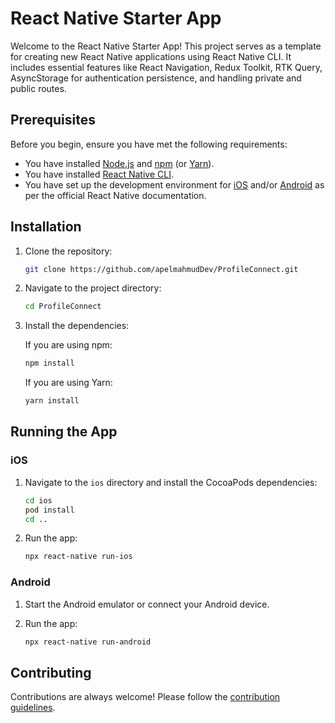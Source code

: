 # React Native Starter App

Welcome to the React Native Starter App! This project serves as a template for creating new React Native applications using React Native CLI. It includes essential features like React Navigation, Redux Toolkit, RTK Query, AsyncStorage for authentication persistence, and handling private and public routes.

## Prerequisites

Before you begin, ensure you have met the following requirements:

- You have installed [Node.js](https://nodejs.org/) and [npm](https://www.npmjs.com/) (or [Yarn](https://yarnpkg.com/)).
- You have installed [React Native CLI](https://reactnative.dev/docs/environment-setup).
- You have set up the development environment for [iOS](https://reactnative.dev/docs/environment-setup#ios-development-environment) and/or [Android](https://reactnative.dev/docs/environment-setup#android-development-environment) as per the official React Native documentation.

## Installation

1. Clone the repository:

   ```bash
   git clone https://github.com/apelmahmudDev/ProfileConnect.git
   ```

2. Navigate to the project directory:

   ```bash
   cd ProfileConnect
   ```

3. Install the dependencies:

   If you are using npm:

   ```bash
   npm install
   ```

   If you are using Yarn:

   ```bash
   yarn install
   ```

## Running the App

### iOS

1. Navigate to the `ios` directory and install the CocoaPods dependencies:

   ```bash
   cd ios
   pod install
   cd ..
   ```

2. Run the app:

   ```bash
   npx react-native run-ios
   ```

### Android

1. Start the Android emulator or connect your Android device.

2. Run the app:

   ```bash
   npx react-native run-android
   ```

## Contributing

Contributions are always welcome! Please follow the [contribution guidelines](CONTRIBUTING.md).

